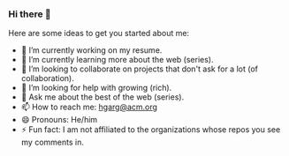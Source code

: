 ### Hi there 👋 


<!--
**himanshugarg/himanshugarg** is a ✨ _special_ ✨ repository because its `README.md` (this file) appears on your GitHub profile.
-->
Here are some ideas to get you started about me:

- 🔭 I’m currently working on my resume.
- 🌱 I’m currently learning more about the web (series).
- 👯 I’m looking to collaborate on projects that don't ask for a lot (of collaboration).
- 🤔 I’m looking for help with growing (rich).
- 💬 Ask me about the best of the web (series).
- 📫 How to reach me: hgarg@acm.org
- 😄 Pronouns: He/him
- ⚡ Fun fact: I am not affiliated to the organizations whose repos you see my comments in. 
